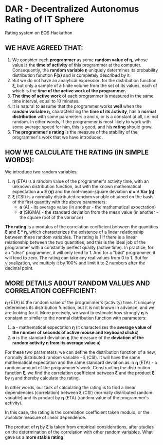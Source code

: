 # DAR - Decentralized Autonomus Rating of IT Sphere
Rating system on EOS Hackathon

## WE HAVE AGREED THAT:
1. We consider each **programmer** as some **random value of η**, whose value is the **time of activity** of this programmer at the computer. Consequently, the **random variable η** uniquely determines its probability distribution function **F(x)** and is completely described by it.
2. But we do not have an analytical expression for the distribution function **ξ**, but only a sample of a finite volume from the set of its values, each of which is the **time of the active work of the programmer.**
3. **The time of active work** of each programmer is measured in the same time interval, equal to 10 minutes.
4. It is natural to assume that the programmer works **well** when the **random variable η**, characterizing the **time of its activity**, has a **normal distribution** with some parameters a and σ, or is a constant at all, i.e. not random. In other words, if the programmer is most likely to work with some average speed for him, this is good, and his **rating** should grow.
5. **The programmer's rating** is the measure of the stability of the programmer's work that we have introduced.

## HOW WE CALCULATE THE RATING (IN SIMPLE WORDS):
We introduce two random variables:
1. **η** (ETA) is a random value of the programmer's activity time, with an unknown distribution function, but with the known mathematical expectation **a = E (η)** and the root-mean-square deviation **σ = √ Var (η)**
2. **ξ** (CSI) is a normally distributed random variable obtained on the basis of the first quantity with the above parameters:
    * **a** (A) - its average value (in another - the mathematical expectation)
    * **σ** (SIGMA) - the standard deviation from the mean value (in another - the square root of the variance)

**The rating** is a modulus of the correlation coefficient between the quantities **ξ** and **ξ * η**, which characterizes the existence of a linear relationship between these random variables. The rating is 1 if there is a linear relationship between the two quantities, and this is the ideal job of the programmer with a constantly perfect quality (active time). In practice, for an "ideal" programmer, it will only tend to 1. And for a "bad" programmer, it will tend to zero.
The rating can take any real values ​​from 0 to 1. But for visualization, we multiply it by 100% and limit it to 2 numbers after the decimal point.

## MORE DETAILS ABOUT RANDOM VALUES AND CORRELATION COEFFICIENT:
**η** (ETA) is the random value of the programmer's (activity) time. It uniquely determines its distribution function, but it is not known in advance, and we are looking for it. More precisely, we want to estimate how strongly **η** is constant or similar to the normal distribution function with parameters:
1) **a** - mathematical expectation **η** (it characterizes the **average value of the number of seconds of active mouse and keyboard clicks**)
2) **σ** is the standard deviation **η** (the measure of the **deviation of the random activity η from its average value a**)

For these two parameters, we can define the distribution function of a new, normally distributed random variable - **ξ** (CSI). It will have the same mathematical expectation and the same standard deviation as in **η** (ETA) - a random amount of the programmer's work. Constructing the distribution function **ξ**, we find the correlation coefficient between **ξ** and the product **ξ** by η and thereby calculate the rating.

In other words, our task of calculating the rating is to find a linear dependencies (correlation) between **ξ** (CSI) (normally distributed random variable) and its product by **η** (ETA) (random value of the programmer's activity).

In this case, the rating is the correlation coefficient taken modulo, or the absolute measure of linear dependence.

The product of **η** by **ξ** is taken from empirical considerations, after studies on the determination of the correlation with other random variables. What gave us a **more stable rating**.
